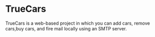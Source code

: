 # TrueCars
TrueCars is a web-based project in which you can add cars, remove cars,buy cars, and fire mail locally using an SMTP server.
